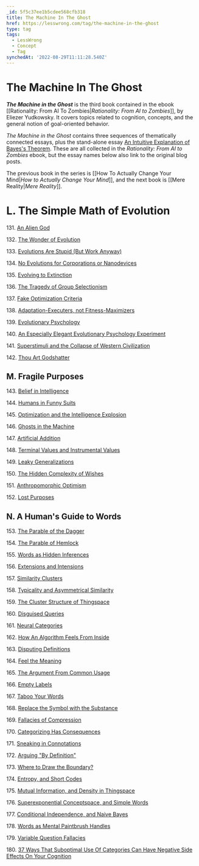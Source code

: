 ```yaml
---
_id: 5f5c37ee1b5cdee568cfb318
title: The Machine In The Ghost
href: https://lesswrong.com/tag/the-machine-in-the-ghost
type: tag
tags:
  - LessWrong
  - Concept
  - Tag
synchedAt: '2022-08-29T11:11:28.540Z'
---
```

# The Machine In The Ghost

***The Machine in the Ghost*** is the third book contained in the ebook [[Rationality: From AI To Zombies|*Rationality: From AI to Zombies*]], by Eliezer Yudkowsky. It covers topics related to cognition, concepts, and the general notion of goal-oriented behavior.

*The Machine in the Ghost* contains three sequences of thematically connected essays, plus the stand-alone essay [An Intuitive Explanation of Bayes's Theorem](http://www.yudkowsky.net/rational/bayes). These are all collected in the *Rationality: From AI to Zombies* ebook, but the essay names below also link to the original blog posts.

The previous book in the series is [[How To Actually Change Your Mind|*How to Actually Change Your Mind*]], and the next book is [[Mere Reality|*Mere Reality*]].

L. The Simple Math of Evolution
===============================

131\. [An Alien God](http://lesswrong.com/lw/kr/an_alien_god/)

132\. [The Wonder of Evolution](http://lesswrong.com/lw/ks/the_wonder_of_evolution/)

133\. [Evolutions Are Stupid (But Work Anyway)](http://lesswrong.com/lw/kt/evolutions_are_stupid_but_work_anyway/)

134\. [No Evolutions for Corporations or Nanodevices](http://lesswrong.com/lw/l6/no_evolutions_for_corporations_or_nanodevices/)

135\. [Evolving to Extinction](http://lesswrong.com/lw/l5/evolving_to_extinction/)

136\. [The Tragedy of Group Selectionism](http://lesswrong.com/lw/kw/the_tragedy_of_group_selectionism/)

137\. [Fake Optimization Criteria](http://lesswrong.com/lw/kz/fake_optimization_criteria/)

138\. [Adaptation-Executers, not Fitness-Maximizers](http://lesswrong.com/lw/l0/adaptationexecuters_not_fitnessmaximizers/)

139\. [Evolutionary Psychology](http://lesswrong.com/lw/l1/evolutionary_psychology/)

140\. [An Especially Elegant Evolutionary Psychology Experiment](http://lesswrong.com/lw/yj/an_especially_elegant_evpsych_experiment/)

141\. [Superstimuli and the Collapse of Western Civilization](http://lesswrong.com/lw/h3/superstimuli_and_the_collapse_of_western/)

142\. [Thou Art Godshatter](http://lesswrong.com/lw/l3/thou_art_godshatter/)

M. Fragile Purposes
-------------------

143\. [Belief in Intelligence](http://lesswrong.com/lw/v8/belief_in_intelligence/)

144\. [Humans in Funny Suits](http://lesswrong.com/lw/so/humans_in_funny_suits/)

145\. [Optimization and the Intelligence Explosion](http://lesswrong.com/lw/rk/optimization_and_the_singularity/)

146\. [Ghosts in the Machine](http://lesswrong.com/lw/rf/ghosts_in_the_machine/)

147\. [Artificial Addition](http://lesswrong.com/lw/l9/artificial_addition/)

148\. [Terminal Values and Instrumental Values](http://lesswrong.com/lw/l4/terminal_values_and_instrumental_values/)

149\. [Leaky Generalizations](http://lesswrong.com/lw/lc/leaky_generalizations/)

150\. [The Hidden Complexity of Wishes](http://lesswrong.com/lw/ld/the_hidden_complexity_of_wishes/)

151\. [Anthropomorphic Optimism](http://lesswrong.com/lw/st/anthropomorphic_optimism/)

152\. [Lost Purposes](http://lesswrong.com/lw/le/lost_purposes/)

N. A Human's Guide to Words
---------------------------

153\. [The Parable of the Dagger](http://lesswrong.com/lw/ne/the_parable_of_the_dagger)

154\. [The Parable of Hemlock](http://lesswrong.com/lw/nf/the_parable_of_hemlock)

155\. [Words as Hidden Inferences](http://lesswrong.com/lw/ng/words_as_hidden_inferences)

156\. [Extensions and Intensions](http://lesswrong.com/lw/nh/extensions_and_intensions)

157\. [Similarity Clusters](http://lesswrong.com/lw/nj/similarity_clusters)

158\. [Typicality and Asymmetrical Similarity](http://lesswrong.com/lw/nk/typicality_and_asymmetrical_similarity)

159\. [The Cluster Structure of Thingspace](http://lesswrong.com/lw/nl/the_cluster_structure_of_thingspace)

160\. [Disguised Queries](http://lesswrong.com/lw/nm/disguised_queries)

161\. [Neural Categories](http://lesswrong.com/lw/nn/neural_categories)

162\. [How An Algorithm Feels From Inside](http://lesswrong.com/lw/no/how_an_algorithm_feels_from_inside)

163\. [Disputing Definitions](http://lesswrong.com/lw/np/disputing_definitions)

164\. [Feel the Meaning](http://lesswrong.com/lw/nq/feel_the_meaning)

165\. [The Argument From Common Usage](http://lesswrong.com/lw/nr/the_argument_from_common_usage)

166\. [Empty Labels](http://lesswrong.com/lw/ns/empty_labels)

167\. [Taboo Your Words](http://lesswrong.com/lw/nu/taboo_your_words)

168\. [Replace the Symbol with the Substance](http://lesswrong.com/lw/nv/replace_the_symbol_with_the_substance)

169\. [Fallacies of Compression](http://lesswrong.com/lw/nw/fallacies_of_compression)

170\. [Categorizing Has Consequences](http://lesswrong.com/lw/nx/categorizing_has_consequences)

171\. [Sneaking in Connotations](http://lesswrong.com/lw/ny/sneaking_in_connotations)

172\. [Arguing "By Definition"](http://lesswrong.com/lw/nz/arguing_by_definition)

173\. [Where to Draw the Boundary?](http://lesswrong.com/lw/o0/where_to_draw_the_boundary)

174\. [Entropy, and Short Codes](http://lesswrong.com/lw/o1/entropy_and_short_codes)

175\. [Mutual Information, and Density in Thingspace](http://lesswrong.com/lw/o2/mutual_information_and_density_in_thingspace)

176\. [Superexponential Conceptspace, and Simple Words](http://lesswrong.com/lw/o3/superexponential_conceptspace_and_simple_words)

177\. [Conditional Independence, and Naive Bayes](http://lesswrong.com/lw/o8/conditional_independence_and_naive_bayes)

178\. [Words as Mental Paintbrush Handles](http://lesswrong.com/lw/o9/words_as_mental_paintbrush_handles)

179\. [Variable Question Fallacies](http://lesswrong.com/lw/oc/variable_question_fallacies)

180\. [37 Ways That Suboptimal Use Of Categories Can Have Negative Side Effects On Your Cognition](http://lesswrong.com/lw/od/37_ways_that_words_can_be_wrong)